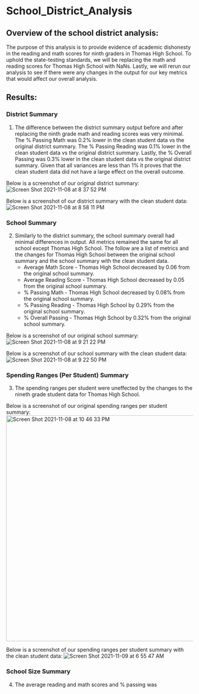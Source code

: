 # School_District_Analysis

## Overview of the school district analysis:

The purpose of this analysis is to  provide evidence of academic dishonesty in the reading and math scores for ninth graders in Thomas High School. To uphold the state-testing standards, we will be replacing the math and reading scores for Thomas High School with NaNs. Lastly, we will rerun our analysis to see if there were any changes in the output for our key metrics that would affect our overall analysis. 

## Results:

### District Summary

1) The difference between the district summary output before and after replacing the ninth grade math and reading scores was very minimal. The % Passing Math was 0.2% lower in the clean student data vs the original district summary. The % Passing Reading was 0.1% lower in the clean student data vs the original district summary. Lastly, the % Overall Passing was 0.3% lower in the clean student data vs the original district summary. Given that all variances are less than 1% it proves that the clean student data did not have a large effect on the overall outcome.  

Below is a screenshot of our original district summary: 
![Screen Shot 2021-11-08 at 8 37 52 PM](https://user-images.githubusercontent.com/91925639/140845818-2d691875-4d64-495c-95be-ddbe780b78c4.png)

Below is a screenshot of our district summary with the clean student data: 
![Screen Shot 2021-11-08 at 8 58 11 PM](https://user-images.githubusercontent.com/91925639/140847726-cf843baa-16ae-4f32-8ea3-687bbfda8cbc.png)

### School Summary

2) Similarly to the district summary, the school summary overall had minimal differences in output. All metrics remained the same for all school except Thomas High School. The follow are a list of metrics and the changes for Thomas High School between the original school summary and the school summary with the clean student data. 
    * Average Math Score - Thomas High School decreased by 0.06 from the original school summary.
    * Average Reading Score - Thomas High School decreased by 0.05 from the original school summary.
    * % Passing Math - Thomas High School decreased by 0.08% from the original school summary.
    * % Passing Reading - Thomas High School by 0.29% from the original school summary.
    * % Overall Passing - Thomas High School by 0.32% from the original school summary.    

Below is a screenshot of our original school summary:
![Screen Shot 2021-11-08 at 9 21 22 PM](https://user-images.githubusercontent.com/91925639/140850014-6f9c1050-4375-469e-bb8e-b5f8af82b214.png)

Below is a screenshot of our school summary with the clean student data:
![Screen Shot 2021-11-08 at 9 22 50 PM](https://user-images.githubusercontent.com/91925639/140850171-b0a0c1d5-724c-42a6-88cd-dd612cbd372a.png)

### Spending Ranges (Per Student) Summary

3) The spending ranges per student were uneffected by the changes to the nineth grade student data for Thomas High School. 

Below is a screenshot of our original spending ranges per student summary:
<img width="608" alt="Screen Shot 2021-11-08 at 10 46 33 PM" src="https://user-images.githubusercontent.com/91925639/140858433-42da5567-f05a-41a3-81d1-6b922472fe0c.png">

Below is a screenshot of our spending ranges per student summary with the clean student data:
![Screen Shot 2021-11-09 at 6 55 47 AM](https://user-images.githubusercontent.com/91925639/140919939-c336cf6f-da7c-4f02-bc5a-0e4cf0570088.png)

### School Size Summary

4) The average reading and math scores and % passing was 




